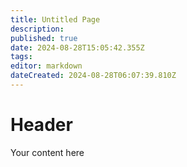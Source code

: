 ```yaml
---
title: Untitled Page
description: 
published: true
date: 2024-08-28T15:05:42.355Z
tags: 
editor: markdown
dateCreated: 2024-08-28T06:07:39.810Z
---
```


# Header
Your content here